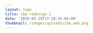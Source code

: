 ```yaml
---
layout: logo
title: ibm redesign 1
date: '2019-03-19T17:28:35-04:00'
thumbnail: /images/uploads/ibm_web.png
---
```


